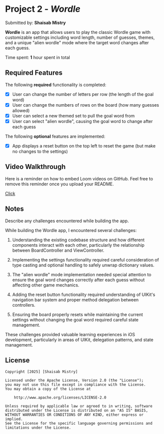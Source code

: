 # Project 2 - *Wordle*

Submitted by: **Shaisab Mistry**

**Wordle** is an app that allows users to play the classic Wordle game with customizable settings including word length, number of guesses, themes, and a unique "alien wordle" mode where the target word changes after each guess. 

Time spent: **1** hour spent in total

## Required Features

The following **required** functionality is completed:

- [x] User can change the number of letters per row (the length of the goal word)
- [x] User can change the numbers of rows on the board (how many guesses allowed)
- [x] User can select a new themed set to pull the goal word from
- [x] User can select "alien wordle", causing the goal word to change after each guess

The following **optional** features are implemented:

- [x] App displays a reset button on the top left to reset the game (but make no changes to the settings)


## Video Walkthrough

Here is a reminder on how to embed Loom videos on GitHub. Feel free to remove this reminder once you upload your README. 

[Click](https://www.awesomescreenshot.com/video/37351851?key=0ef7c51273768b27c63ea5b876ffc05a)

## Notes

Describe any challenges encountered while building the app.

While building the Wordle app, I encountered several challenges:

1. Understanding the existing codebase structure and how different components interact with each other, particularly the relationship between BoardController and ViewController.

2. Implementing the settings functionality required careful consideration of type casting and optional handling to safely unwrap dictionary values.

3. The "alien wordle" mode implementation needed special attention to ensure the goal word changes correctly after each guess without affecting other game mechanics.

4. Adding the reset button functionality required understanding of UIKit's navigation bar system and proper method delegation between controllers.

5. Ensuring the board properly resets while maintaining the current settings without changing the goal word required careful state management.

These challenges provided valuable learning experiences in iOS development, particularly in areas of UIKit, delegation patterns, and state management.

## License

    Copyright [2025] [Shaisab Mistry]

    Licensed under the Apache License, Version 2.0 (the "License");
    you may not use this file except in compliance with the License.
    You may obtain a copy of the License at

        http://www.apache.org/licenses/LICENSE-2.0

    Unless required by applicable law or agreed to in writing, software
    distributed under the License is distributed on an "AS IS" BASIS,
    WITHOUT WARRANTIES OR CONDITIONS OF ANY KIND, either express or implied.
    See the License for the specific language governing permissions and
    limitations under the License.

